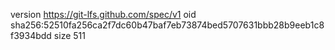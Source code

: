 version https://git-lfs.github.com/spec/v1
oid sha256:52510fa256ca2f7dc60b47baf7eb73874bed5707631bbb28b9eeb1c8f3934bdd
size 511
